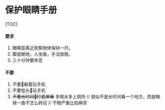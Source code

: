 # 保护眼睛手册
[TOC]
#### 要求
1. 眼睛距离近观察物体保持一尺。
2. 脚底朝地，人坐直，手法放稳。
3. 三十分钟要休息

#### 不要
1. 不要躺着玩手机
2. 不要低头玩手机
3. ~~不要长时间盯着屏幕~~ 多喝水多上厕所
// 貌似不是长时间看一个地方，而是眼球一直不怎么转动
// 干眼严重比较麻烦
